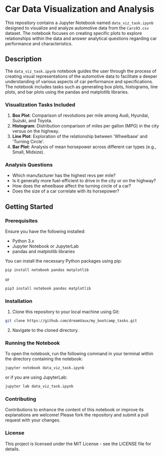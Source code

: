 # Car Data Visualization and Analysis

This repository contains a Jupyter Notebook named `data_viz_task.ipynb` designed to visualize and analyze automotive data from the `Cars93.csv` dataset. The notebook focuses on creating specific plots to explore relationships within the data and answer analytical questions regarding car performance and characteristics.

## Description

The `data_viz_task.ipynb` notebook guides the user through the process of creating visual representations of the automotive data to facilitate a deeper understanding of various aspects of car performance and specifications. The notebook includes tasks such as generating box plots, histograms, line plots, and bar plots using the pandas and matplotlib libraries.

### Visualization Tasks Included

1. **Box Plot**: Comparison of revolutions per mile among Audi, Hyundai, Suzuki, and Toyota.
2. **Histogram**: Distribution comparison of miles per gallon (MPG) in the city versus on the highway.
3. **Line Plot**: Exploration of the relationship between 'Wheelbase' and 'Turning Circle'.
4. **Bar Plot**: Analysis of mean horsepower across different car types (e.g., Small, Midsize).

### Analysis Questions

- Which manufacturer has the highest revs per mile?
- Is it generally more fuel-efficient to drive in the city or on the highway?
- How does the wheelbase affect the turning circle of a car?
- Does the size of a car correlate with its horsepower?

## Getting Started

### Prerequisites

Ensure you have the following installed:
- Python 3.x
- Jupyter Notebook or JupyterLab
- pandas and matplotlib libraries

You can install the necessary Python packages using pip:
```bash
pip install notebook pandas matplotlib
```
or
```bash
pip3 install notebook pandas matplotlib
```

### Installation
1. Clone this repository to your local machine using Git:
```bash
git clone https://github.com/dreamVaux/my_bootcamp_tasks.git
```
2. Navigate to the cloned directory.

### Running the Notebook
To open the notebook, run the following command in your terminal within the directory containing the notebook:
```bash
jupyter notebook data_viz_task.ipynb
```
or if you are using JupyterLab:
```bash
jupyter lab data_viz_task.ipynb
```

### Contributing
Contributions to enhance the content of this notebook or improve its explanations are welcome! Please fork the repository and submit a pull request with your changes.

### License
This project is licensed under the MIT License - see the LICENSE file for details.
